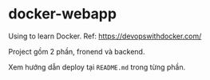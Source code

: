 # docker-webapp
Using to learn Docker. Ref: https://devopswithdocker.com/


Project gồm 2 phần, fronend và backend. 

Xem hướng dẫn deploy tại `README.md` trong từng phần.